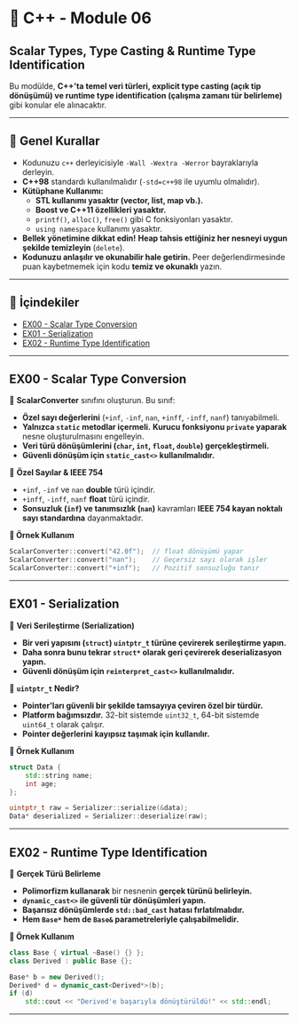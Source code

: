 # 🚀 C++ - Module 06

## **Scalar Types, Type Casting & Runtime Type Identification**

Bu modülde, **C++'ta temel veri türleri, explicit type casting (açık tip dönüşümü) ve runtime type identification (çalışma zamanı tür belirleme)** gibi konular ele alınacaktır.

---

## 📌 **Genel Kurallar**

- Kodunuzu `c++` derleyicisiyle `-Wall -Wextra -Werror` bayraklarıyla derleyin.
- **C++98** standardı kullanılmalıdır (`-std=c++98` ile uyumlu olmalıdır).
- **Kütüphane Kullanımı:**
  - **STL kullanımı yasaktır (vector, list, map vb.).**
  - **Boost ve C++11 özellikleri yasaktır.**
  - `printf()`, `alloc()`, `free()` gibi C fonksiyonları yasaktır.
  - `using namespace` kullanımı yasaktır.
- **Bellek yönetimine dikkat edin!** **Heap tahsis ettiğiniz her nesneyi uygun şekilde temizleyin** (`delete`).
- **Kodunuzu anlaşılır ve okunabilir hale getirin.** Peer değerlendirmesinde puan kaybetmemek için kodu **temiz ve okunaklı** yazın.

---

## **📂 İçindekiler**

- [EX00 - Scalar Type Conversion](#ex00---scalar-type-conversion)
- [EX01 - Serialization](#ex01---serialization)
- [EX02 - Runtime Type Identification](#ex02---runtime-type-identification)

---

## **EX00 - Scalar Type Conversion**

📌 **ScalarConverter** sınıfını oluşturun. Bu sınıf:

- **Özel sayı değerlerini** (`+inf`, `-inf`, `nan`, `+inff`, `-inff`, `nanf`) tanıyabilmeli.
- **Yalnızca `static` metodlar içermeli.** **Kurucu fonksiyonu `private` yaparak** nesne oluşturulmasını engelleyin.
- **Veri türü dönüşümlerini (`char`, `int`, `float`, `double`) gerçekleştirmeli.**
- **Güvenli dönüşüm için `static_cast<>` kullanılmalıdır.**

📌 **Özel Sayılar & IEEE 754**

- `+inf`, `-inf` ve `nan` **double** türü içindir.
- `+inff`, `-inff`, `nanf` **float** türü içindir.
- **Sonsuzluk (`inf`) ve tanımsızlık (`nan`)** kavramları **IEEE 754 kayan noktalı sayı standardına** dayanmaktadır.

**🚀 Örnek Kullanım**

```cpp
ScalarConverter::convert("42.0f");  // float dönüşümü yapar
ScalarConverter::convert("nan");    // Geçersiz sayı olarak işler
ScalarConverter::convert("+inf");   // Pozitif sonsuzluğu tanır
```

---

## **EX01 - Serialization**

📌 **Veri Serileştirme (Serialization)**

- **Bir veri yapısını (`struct`) `uintptr_t` türüne çevirerek serileştirme yapın.**
- **Daha sonra bunu tekrar `struct*` olarak geri çevirerek deserializasyon yapın.**
- **Güvenli dönüşüm için `reinterpret_cast<>` kullanılmalıdır.**

📌 **`uintptr_t` Nedir?**

- **Pointer'ları güvenli bir şekilde tamsayıya çeviren özel bir türdür.**
- **Platform bağımsızdır.** 32-bit sistemde `uint32_t`, 64-bit sistemde `uint64_t` olarak çalışır.
- **Pointer değerlerini kayıpsız taşımak için kullanılır.**

**🚀 Örnek Kullanım**

```cpp
struct Data {
    std::string name;
    int age;
};

uintptr_t raw = Serializer::serialize(&data);
Data* deserialized = Serializer::deserialize(raw);
```

---

## **EX02 - Runtime Type Identification**

📌 **Gerçek Türü Belirleme**

- **Polimorfizm kullanarak** bir nesnenin **gerçek türünü belirleyin.**
- **`dynamic_cast<>` ile güvenli tür dönüşümleri yapın.**
- **Başarısız dönüşümlerde `std::bad_cast` hatası fırlatılmalıdır.**
- **Hem `Base*` hem de `Base&` parametreleriyle çalışabilmelidir.**

**🚀 Örnek Kullanım**

```cpp
class Base { virtual ~Base() {} };
class Derived : public Base {};

Base* b = new Derived();
Derived* d = dynamic_cast<Derived*>(b);
if (d)
    std::cout << "Derived'e başarıyla dönüştürüldü!" << std::endl;
```

---

